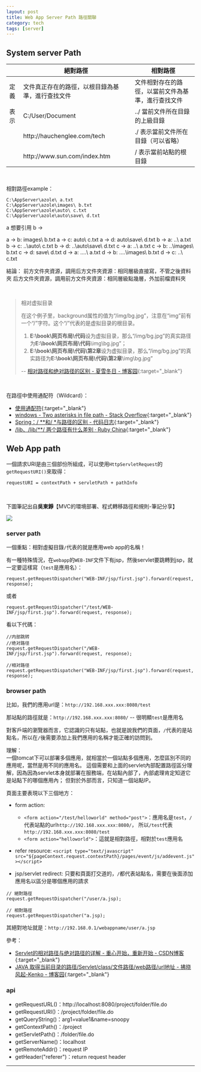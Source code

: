 ```yaml
---
layout: post
title: Web App Server Path 路徑關聯
category: tech
tags: [server]
---
```


## System server Path

<table>
    <thead>
        <tr>
            <th></th>
            <th>絕對路徑</th>
            <th>相對路徑</th>
        </tr>
    </thead>
    <tbody>
        <tr>
            <td>定義</td>
            <td>文件真正存在的路徑，以根目錄為基準，進行查找文件</td>
            <td>文件相對存在的路徑，以當前文件為基準，進行查找文件</td>
        </tr>
        <tr>
            <td>表示</td>
            <td>C:/User/Document</td>
            <td>../ 當前文件所在目錄的上級目錄</td>
        </tr>
        <tr>
            <td></td>
            <td>http://hauchenglee.com/tech</td>
            <td>./ 表示當前文件所在目錄（可以省略）</td>
        </tr>
        <tr>
            <td></td>
            <td>http://www.sun.com/index.htm</td>
            <td>/ 表示當前站點的根目錄</td>
        </tr>
    </tbody>
</table>

<br>

相對路徑example：

```
C:\AppServer\azole\ a.txt
C:\AppServer\azole\images\ b.txt
C:\AppServer\azole\auto\ c.txt
C:\AppServer\azole\auto\save\ d.txt
```

a 想要引用 b → 

a → b: images\ b.txt
a → c: auto\ c.txt
a → d: auto\save\ d.txt
b → a: ..\ a.txt
b → c: ..\auto\ c.txt
b → d: ..\auto\save\ d.txt
c → a: ..\ a.txt
c → b: ..\images\ b.txt
c → d: save\ d.txt
d → a: ..\..\ a.txt
d → b: ..\..\images\ b.txt
d → c: ..\ c.txt

結論：
前方文件夾資源，調用后方文件夾資源：相同層級直接寫，不管之後資料夾
后方文件夾資源，調用前方文件夾資源：相同層級點幾層，外加前檔資料夾

<br>

> 相对虚拟目录
>
> 在这个例子里，background属性的值为“/img/bg.jpg”，注意在“img”前有一个“/”字符。这个“/”代表的是虚拟目录的根目录。
> 1. **E:\book\网页布局\代码**设为虚拟目录，那么“/img/bg.jpg”的真实路径为**E:\book\网页布局\代码**\img\bg.jpg”；
> 2. **E:\book\网页布局\代码\第2章**设为虚拟目录，那么“/img/bg.jpg”的真实路径为**E:\book\网页布局\代码\第2章**\img\bg.jpg”
>
> -- [相对路径和绝对路径的区别 - 夏雪冬日 - 博客园](https://www.cnblogs.com/heyonggang/archive/2013/03/01/2938984.html){:target="_blank"}

<br>

在路徑中使用通配符（Wildcard）：
- [使用通配符](https://www.ibm.com/support/knowledgecenter/zh/SSFKSJ_8.0.0/com.ibm.wmqfte.doc/wildcards.htm){:target="_blank"}
- [windows - Two asterisks in file path - Stack Overflow](https://stackoverflow.com/questions/8532929/two-asterisks-in-file-path){:target="_blank"}
- [Spring：/ **和/ *与路径的区别 - 代码日志](https://codeday.me/bug/20170909/69684.html){:target="_blank"}
- [/lib、/lib/**/ 两个路径有什么差别 · Ruby China](https://ruby-china.org/topics/6497){:target="_blank"}

## Web App path

一個請求URI是由三個部份所組成，可以使用`HttpServletRequest`的`getRequestURI()`來取得：

`requestURI = contextPath + servletPath + pathInfo`

<br>

下圖筆記出自**吳東錚**【MVC的環境部署、程式轉移路徑和規則-筆記分享】

![](http://www.hauchenglee.com/assets/images/tech/dong-web-app-path.jpg)

### server path

一個重點：相對虛擬目錄`/`代表的就是應用web app的名稱！

有一種特殊情況，在`webapp`的`WEB-INF`文件下有jsp，然後servlet要跳轉到jsp，就一定要這樣寫（`test`是應用名）：

`request.getRequestDispatcher("WEB-INF/jsp/first.jsp").forward(request, response);`

或者

`request.getRequestDispatcher("/test/WEB-INF/jsp/first.jsp").forward(request, response);`

看以下代碼：

```
//内部跳转
//绝对路径
request.getRequestDispatcher("/WEB-INF/jsp/first.jsp").forward(request, response);

//相对路径
request.getRequestDispatcher("WEB-INF/jsp/first.jsp").forward(request, response);
```

### browser path

比如，我們的應用url是：`http://192.168.xxx.xxx:8080/test`

那站點的路徑就是：`http://192.168.xxx.xxx:8080/` -- 很明顯`test`是應用名

對客戶端的瀏覽器而言，它認識的只有站點，也就是說我們的頁面，`/`代表的是站點名，所以在`/`後需要添加上我們應用的名稱才能正確的訪問到。

理解：
<br>
一個tomcat下可以部署多個應用，就相當於一個站點多個應用，怎麼區別不同的應用呢，當然是用不同的應用名。
這個需要和上面的servlet內部配置路徑區分理解，因為因為servlet本身就部署在服務端，在站點內部了，內部處理肯定知道它是站點下的哪個應用內；
但對於外部而言，只知道一個站點IP。

頁面主要表現以下三個地方：

- form action: 
   - `<form action="/test/helloworld" method="post">`：應用名是`test`，`/`代表站點的url`http://192.168.xxx.xxx:8080/`，
     所以`/test`代表`http://192.168.xxx.xxx:8080/test`
   - `<form action="helloworld">`：這就是相對路徑，相對於`test`應用名

- refer resource: `<script type="text/javascript" src="${pageContext.request.contextPath}/pages/event/js/addevent.js"></script>`

- jsp/servlet redirect: 只要和頁面打交道的，`/`都代表站點名，需要在後面添加應用名以區分是哪個應用的請求

```
// 絕對路徑
request.getRequestDispatcher("/user/a.jsp);

// 相對路徑
request.getRequestDispatcher("a.jsp);
```

其絕對地址就是：`http://192.168.0.1/webappname/user/a.jsp`

參考：
- [Servlet的相对路径与绝对路径的详解 - 重心开始，重新开始 - CSDN博客](https://blog.csdn.net/qq_33642117/article/details/51851433){:target="_blank"}
- [JAVA 取得当前目录的路径/Servlet/class/文件路径/web路径/url地址 - 拂晓风起-Kenko - 博客园](https://www.cnblogs.com/kenkofox/archive/2011/04/13/2014419.html){:target="_blank"}

### api

- getRequestURL()：http://localhost:8080/project/folder/file.do
- getRequestURI()：/project/folder/file.do
- getQueryString()：arg1=value1&name=snoopy
- getContextPath()：/project
- getServletPath()：/folder/file.do
- getServerName()：localhost
- getRemoteAddr()：request IP
- getHeader("referer")：return request header

---